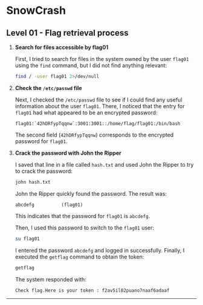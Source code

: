 # SnowCrash

## Level 01 - Flag retrieval process

1. **Search for files accessible by flag01**

   First, I tried to search for files in the system owned by the user `flag01` using the `find` command, but I did not find anything relevant:

   ```bash
   find / -user flag01 2>/dev/null
   ```

2. **Check the `/etc/passwd` file**

   Next, I checked the `/etc/passwd` file to see if I could find any useful information about the user `flag01`. There, I noticed that the entry for `flag01` had what appeared to be an encrypted password:

   ```
   flag01:`42hDRfypTqqnw`:3001:3001::/home/flag/flag01:/bin/bash
   ```

   The second field (`42hDRfypTqqnw`) corresponds to the encrypted password for `flag01`.

3. **Crack the password with John the Ripper**

   I saved that line in a file called `hash.txt` and used John the Ripper to try to crack the password:

   ```bash
   john hash.txt
   ```

   John the Ripper quickly found the password. The result was:

   ```
   abcdefg          (flag01)
   ```

   This indicates that the password for `flag01` is `abcdefg`.

   Then, I used this password to switch to the `flag01` user:

   ```bash
   su flag01
   ```

   I entered the password `abcdefg` and logged in successfully. Finally, I executed the `getflag` command to obtain the token:

   ```bash
   getflag
   ```

   The system responded with:

   ```
   Check flag.Here is your token : f2av5il02puano7naaf6adaaf
   ```

---
